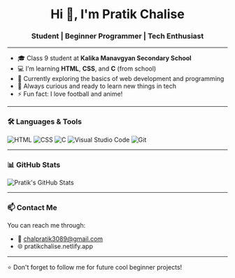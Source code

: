 <h1 align="center">Hi 👋, I'm Pratik Chalise</h1>
<h3 align="center">Student | Beginner Programmer | Tech Enthusiast</h3>

---

- 🎓 Class 9 student at **Kalika Manavgyan Secondary School**
- 💻 I’m learning **HTML**, **CSS**, and **C** (from school)
- 🌱 Currently exploring the basics of web development and programming
- 🤝 Always curious and ready to learn new things in tech
- ⚡ Fun fact: I love football and anime!

---

### 🛠️ Languages & Tools
![HTML](https://img.shields.io/badge/HTML-5-orange)
![CSS](https://img.shields.io/badge/CSS-3-blue)
![C](https://img.shields.io/badge/C-Language-informational)
![Visual Studio Code](https://img.shields.io/badge/VSCode-Editor-blue)
![Git](https://img.shields.io/badge/Git-Beginner-lightgrey)

---

### 📊 GitHub Stats
![Pratik's GitHub Stats](https://github-readme-stats.vercel.app/api?username=pratiksuii7&show_icons=true&theme=tokyonight)

---

### 📫 Contact Me
You can reach me through:
- 📧 chalpratik3089@gmail.com
- 🌐 pratikchalise.netlify.app

---

⭐️ Don't forget to follow me for future cool beginner projects!
